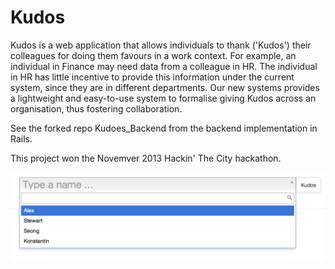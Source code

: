 Kudos
=====

Kudos is a web application that allows individuals to thank ('Kudos') their colleagues 
for doing them favours in a work context. For example, an individual in Finance may need 
data from a colleague in HR. The individual in HR has little incentive to provide this 
information under the current system, since they are in different departments. Our new 
systems provides a lightweight and easy-to-use system to formalise giving Kudos across 
an organisation, thus fostering collaboration.

See the forked repo Kudoes_Backend from the backend implementation in Rails. 

This project won the Novemver 2013 Hackin' The City hackathon.

![alt tag](https://github.com/StewartDouglas/Kudos/blob/master/screenshots/Screen%20Shot%202013-12-01%20at%202.34.03%20PM.png?raw=true)
